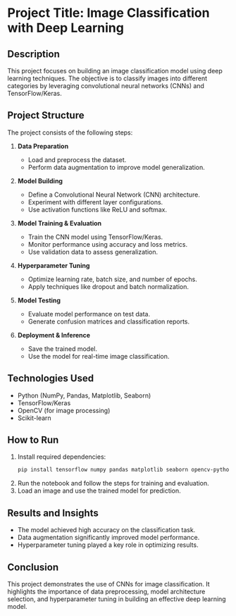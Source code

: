 # Project Title: Image Classification with Deep Learning

## Description

This project focuses on building an image classification model using deep learning techniques. The objective is to classify images into different categories by leveraging convolutional neural networks (CNNs) and TensorFlow/Keras.

## Project Structure

The project consists of the following steps:

1. **Data Preparation**

   - Load and preprocess the dataset.
   - Perform data augmentation to improve model generalization.

2. **Model Building**

   - Define a Convolutional Neural Network (CNN) architecture.
   - Experiment with different layer configurations.
   - Use activation functions like ReLU and softmax.

3. **Model Training & Evaluation**

   - Train the CNN model using TensorFlow/Keras.
   - Monitor performance using accuracy and loss metrics.
   - Use validation data to assess generalization.

4. **Hyperparameter Tuning**

   - Optimize learning rate, batch size, and number of epochs.
   - Apply techniques like dropout and batch normalization.

5. **Model Testing**

   - Evaluate model performance on test data.
   - Generate confusion matrices and classification reports.

6. **Deployment & Inference**

   - Save the trained model.
   - Use the model for real-time image classification.

## Technologies Used

- Python (NumPy, Pandas, Matplotlib, Seaborn)
- TensorFlow/Keras
- OpenCV (for image processing)
- Scikit-learn

## How to Run

1. Install required dependencies:
   ```bash
   pip install tensorflow numpy pandas matplotlib seaborn opencv-python scikit-learn
   ```
2. Run the notebook and follow the steps for training and evaluation.
3. Load an image and use the trained model for prediction.

## Results and Insights

- The model achieved high accuracy on the classification task.
- Data augmentation significantly improved model performance.
- Hyperparameter tuning played a key role in optimizing results.

## Conclusion

This project demonstrates the use of CNNs for image classification. It highlights the importance of data preprocessing, model architecture selection, and hyperparameter tuning in building an effective deep learning model.

